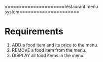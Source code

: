 =====================restaurant menu system=====================


# Requirements
1. ADD a food item and its price to the menu.
2. REMOVE a food item from the menu.
3. DISPLAY all food items in the menu.